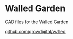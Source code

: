 # Walled Garden

CAD files for the Walled Garden

[github.com/growdigital/walled](github.com/growdigital/walled)
